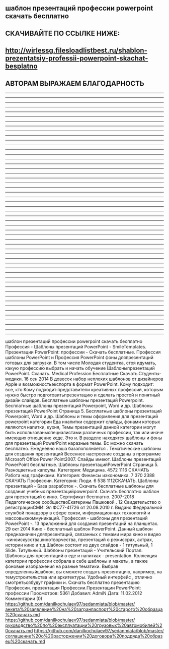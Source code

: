шаблон презентаций профессии powerpoint скачать бесплатно
--------------------------------------------------
СКАЧИВАЙТЕ ПО ССЫЛКЕ НИЖЕ:
--------------------------------------------------
http://wirlessg.filesloadlistbest.ru/shablon-prezentatsiy-professii-powerpoint-skachat-besplatno
--------------------------------------------------
АВТОРАМ ВЫРАЖАЕМ БЛАГОДАРНОСТЬ
--------------------------------------------------
--------------------------------------------------
--------------------------------------------------
--------------------------------------------------
--------------------------------------------------
--------------------------------------------------
--------------------------------------------------
--------------------------------------------------
--------------------------------------------------
--------------------------------------------------
--------------------------------------------------
--------------------------------------------------
--------------------------------------------------
--------------------------------------------------
--------------------------------------------------
--------------------------------------------------
--------------------------------------------------
--------------------------------------------------
--------------------------------------------------
--------------------------------------------------
--------------------------------------------------
--------------------------------------------------
--------------------------------------------------
--------------------------------------------------
--------------------------------------------------
--------------------------------------------------
--------------------------------------------------
--------------------------------------------------
--------------------------------------------------
--------------------------------------------------
--------------------------------------------------
--------------------------------------------------
--------------------------------------------------
--------------------------------------------------
--------------------------------------------------
--------------------------------------------------
--------------------------------------------------
--------------------------------------------------
--------------------------------------------------
--------------------------------------------------
--------------------------------------------------
--------------------------------------------------
--------------------------------------------------
--------------------------------------------------
--------------------------------------------------
--------------------------------------------------
--------------------------------------------------
--------------------------------------------------
--------------------------------------------------
--------------------------------------------------
--------------------------------------------------
--------------------------------------------------
--------------------------------------------------
шаблон презентаций профессии powerpoint скачать бесплатно Профессия - Шаблоны презентаций PowerPoint - SmileTemplates. Презентации PowerPoint: профессии - Скачать бесплатные. Профессия шаблоны PowerPoint и Профессия PowerPoint фоны дляпрезентаций готовых для загрузки. В том числе  Молодая студентка, стоя идумать, какую профессию выбрать и начать обучение Шаблоныпрезентаций PowerPoint. Скачать. Medical Profession  Бесплатные Скачать.Студенты-медики. 16 сен 2014  В довесок  набор неплохих шаблонов от дизайнеров Apple и возможностьэкспорта в формат PowerPoint. Кому подходит: все, кто  Кому подходит:представители креативных профессий, которым нужно быстро подготовитьпрезентацию и сделать простой и понятный дизайн слайдов. Бесплатные шаблоны презентаций Powerpoint. Бесплатные шаблоны презентаций Powerpoint, Word и др. Шаблоны презентаций PowerPoint  Страница 5. Бесплатные шаблоны презентаций Powerpoint, Word и др. Шаблоны и темы оформления для презентаций powerpoint категории Еда инапитки содержит слайды, фонами которых являются напитки, кухня, Темы презентаций данной категории могут быть использованыспециалистами различных профессии, так или иначе имеющих отношение кеде. Это и. В разделе находятся шаблоны и фоны для презентаций PowerPoint наразные темы.  Вс можно скачать бесплатно. Ежедневно наша базапополняется . Тематические шаблоны для создания презентаций Весеннее настроение созданы в программе Microsoft Office Power Point2007. Слайды имеют. Шаблоны презентаций PowerPoint бесплатные.  Шаблоны презентацийPowerPoint  Страница 5. Разноцветные капсулы. Категория: Медицина. 4572 1116 СКАЧАТЬ  Работа над графиками. Категория: Финансы иэкономика. 7 370 2388 СКАЧАТЬ  Профессии. Категория: Люди. 6 538 1112СКАЧАТЬ. Шаблоны презентаций - База разработок  -. Скачать бесплатные шаблоны для создания учебных презентацийpowerpoint. Скачать бесплатно шаблон для презентаций о кино. Сертификат  бесплатно. 2007-2018 Педагогическое сообществоЕкатерины Пашковой  . 12 Свидетельство о регистрацииСМИ: Эл ФС77-41726 от 20.08.2010 г. Выдано Федеральной службой понадзору в сфере связи, информационных технологий и массовыхкоммуникаций.
Профессия - шаблоны для презентаций PowerPoint -. 13 приложений для создания презентаций на планшетах. 29 окт 2014  Кино - бесплатный шаблон PowerPoint. Данный шаблон предназначен дляпрезентаций, связанных с темами мира кино и видео -киноискусства,кинотворчества, презентаций о режиссрах, актрах, истории кино и т.д.Шаблон состоит из двух слайдов - 1 титульный, 1 Slide. Титульный. Шаблоны презентаций - Учительский Портал. Шаблоны для презентаций о еде и напитках - presentation. Коллекция категории профессии собрала в себе шаблоны и макеты, а также фоновые изображения на разные тематики. Выбрав определенныйшаблон, вы сможете создать презентацию, например, на темустроительства или архитектуры. Удобный интерфейс , отлично смотретьсябудут графики и. Скачать бесплатно презентацию Профессии. презентация Профессии.Презентации PowerPoint: профессии  Просмотров: 5361  Добавил: AdmiN Дата: 11.02.2012  Комментарии (0)
https://github.com/danilkochulaev97/sedanmiata/blob/master/анкета%20заявление%20на%20загранпаспорт%20старого%20образца%20скачать.md
https://github.com/danilkochulaev97/sedanmiata/blob/master/руководство%20по%20эксплуатации%20грузовых%20автомобилей%20скачать.md
https://github.com/danilkochulaev97/sedanmiata/blob/master/соглашение%20о%20расторжении%20договора%20подряда%20образец%20скачать.md